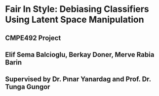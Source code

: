 # Fair In Style: Debiasing Classifiers Using Latent Space Manipulation
## CMPE492 Project
## Elif Sema Balcioglu, Berkay Doner, Merve Rabia Barin
## Supervised by Dr. Pınar Yanardag and Prof. Dr. Tunga Gungor

